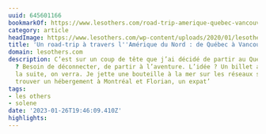 ```yaml
---
uuid: 645601166
bookmarkOf: https://www.lesothers.com/road-trip-amerique-quebec-vancouver
category: article
headImage: https://www.lesothers.com/wp-content/uploads/2020/01/lesothers_aventure_road_trip_amerique_nord_aurelien_buttin_42.jpg
title: 'Un road-trip à travers l''Amérique du Nord : de Québec à Vancouver'
domain: lesothers.com
description: C’est sur un coup de tête que j’ai décidé de partir au Québec. La raison
  ? Besoin de déconnecter, de partir à l’aventure. L’idée ? Un billet aller et pour
  la suite, on verra. Je jette une bouteille à la mer sur les réseaux sociaux pour
  trouver un hébergement à Montréal et Florian, un expat’
tags:
- les others
- solene
date: '2023-01-26T19:46:09.410Z'
highlights: 
---
```



